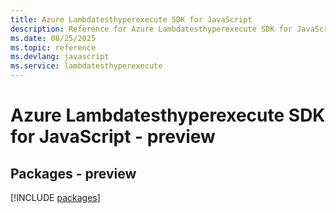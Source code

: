 ```yaml
---
title: Azure Lambdatesthyperexecute SDK for JavaScript
description: Reference for Azure Lambdatesthyperexecute SDK for JavaScript
ms.date: 08/25/2025
ms.topic: reference
ms.devlang: javascript
ms.service: lambdatesthyperexecute
---
```

# Azure Lambdatesthyperexecute SDK for JavaScript - preview
## Packages - preview
[!INCLUDE [packages](lambdatesthyperexecute-index.md)]